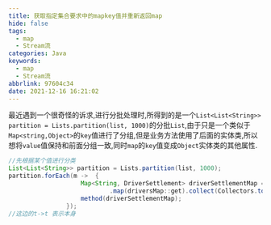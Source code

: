 ```yaml
---
title: 获取指定集合要求中的mapkey值并重新返回map
hide: false
tags:
  - map
  - Stream流
categories: Java
keywords:
  - map
  - Stream流
abbrlink: 97604c34
date: 2021-12-16 16:21:02
---
```


最近遇到一个很奇怪的诉求,进行分批处理时,所得到的是一个`List<List<String>> partition = Lists.partition(list, 1000)`的分批`List`,由于只是一个类似于`Map<string,Object>`的`key`值进行了分组,但是业务方法使用了后面的实体类,所以想将`value`值保持和前面分组一致,同时`map`的`key`值变成`Object`实体类的其他属性.
<!-- more -->

```java
//先根据某个值进行分类
List<List<String>> partition = Lists.partition(list, 1000);
partition.forEach(m ->  {
                    Map<String, DriverSettlement> driverSettlementMap = m.stream()
                            .map(driversMap::get).collect(Collectors.toMap(Student::getId, t -> t));
                    method(driverSettlementMap);
                });
//这边的t->t 表示本身
```

